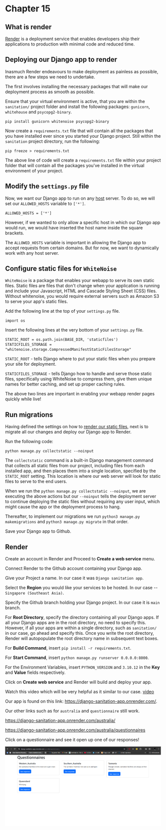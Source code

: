 # Chapter 15 

## What is render

[Render](https://render.com/about) is a deployment service that enables developers ship their applications to production with minimal code and reduced time. 

## Deploying our Django app to render 

Inasmuch Render endeavours to make deployment as painless as possible, there are a few steps we need to undertake. 

The first involves installing the necessary packages that will make our deployment process as smooth as possible. 

Ensure that your virtual environment is active, that you are within the `sanitation/` project folder and install the following packages: `gunicorn`, `whitehouse` and `psycopg2-binary`.

```
pip install gunicorn whitenoise psycopg2-binary
```

Now create a `requirements.txt` file that will contain all the packages that you have installed ever since you started your Django project. Still within the `sanitation` project directory, run the following:

```
pip freeze > requirements.txt
```

The above line of code will create a `requirements.txt` file within your project folder that will contain all the packages you've installed in the virtual environment of your project. 

## Modify the `settings.py` file 

Now, we want our Django app to run on any [host](https://labex.io/questions/how-to-configure-django-allowed-hosts-153741) server. To do so, we will set our `ALLOWED_HOSTS` variable to `['*']`. 

```
ALLOWED_HOSTS = ['*']
```

However, if we wanted to only allow a specific host in which our Django app would run, we would have inserted the host name inside the square brackets. 

The `ALLOWED_HOSTS` variable is important in allowing the Django app to accept requests from certain domains. But for now, we want to dynamically work with any host server.


## Configure static files for `WhiteNoise`

`WhiteNoise` is a package that enables your webapp to serve its own static files. Static files are files that don't change when your application is running and include your Javascript, HTML and Cascade Styling Sheet (CSS) files. Without whitenoise, you would require external servers such as Amazon S3 to serve your app's static files. 

Add the following line at the top of your `settings.py` file.

```
import os

```

Insert the following lines at the very bottom of your `settings.py` file.

```
STATIC_ROOT = os.path.join(BASE_DIR, 'staticfiles')
STATICFILES_STORAGE = "whitenoise.storage.CompressedManifestStaticFilesStorage"

```

`STATIC_ROOT` -  tells Django where to put your static files when you prepare your site for deployment.

`STATICFILES_STORAGE` - tells Django how to handle and serve those static files, specifically using WhiteNoise to compress them, give them unique names for better caching, and set up proper caching rules.

The above two lines are important in enabling your webapp render pages quickly while live!

## Run migrations

Having defined the settings on how to [render our static files](https://www.geeksforgeeks.org/everything-about-django-collectstatic-command/), next is to migrate all our changes and deploy our Django app to Render.

Run the following code:

```
python manage.py collectstatic --noinput

```

The `collectstatic` command is a built-in Django management command that collects all static files from our project, including files from each installed app, and then places them into a single location, specified by the `STATIC_ROOT` setting. This location is where our web server will look for static files to serve to the end users.


When we run the `python manage.py collectstatic --noinput`, we are executing the above actions but our `--noinput` tells the deployment server to continue deploying the static files without requiring any user input, which might cause the app or the deployment process to hang.


Thereafter, to implement our migrations we run `python3 manage.py makemigrations` and `python3 manage.py migrate` in that order.

Save your Django app to Github.

## Render

Create an account in Render and Proceed to **Create a web service** menu.

Connect Render to the Github account containing your Django app.

Give your Project a name. In our case it was `Django sanitation app`.

Select the **Region** you would like your services to be hosted. In our case -- `Singapore (Southeast Asia)`.

Specify the Github branch holding your Django project. In our case it is `main` branch.

For **Root Directory**, specify the directory containing all your Django apps. If all your Django apps are in the root directory, no need to specify this. However, if all your apps are within a single directory, such as `sanitation/` in our case, go ahead and specify this. Once you write the root directory, Render will autopopulate the root directory name in subsequent text boxes.

For **Build Command**, insert `pip install -r requirements.txt`. 

For **Start Command**, insert `python manage.py runserver 0.0.0.0:8000`.

For the Environment Variables, insert `PYTHON_VERSION` and `3.10.12` in the **Key** and **Value** fields respectively.

Click on **Create web service** and Render will build and deploy your app. 

Watch this video which will be very helpful as it similar to our case. [video](https://www.youtube.com/watch?v=MPGoy5rp1GE)


Our app is found on this link: https://django-sanitation-app.onrender.com/.

Our other links such as for `australia` and `questionnaire` still work. 

https://django-sanitation-app.onrender.com/australia/

https://django-sanitation-app.onrender.com/australia/questionnaires

Click on a questionnaire and see it open up one of our responses!

![Django on Render](images/django_render.PNG)




